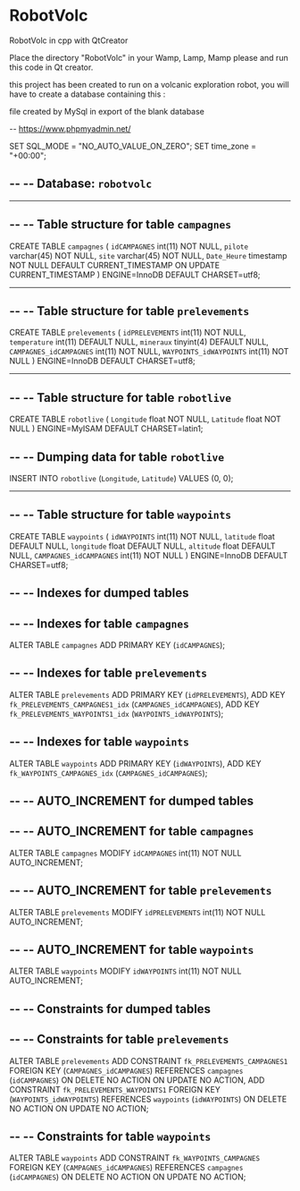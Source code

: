 # RobotVolc
RobotVolc in cpp with QtCreator

Place the directory "RobotVolc" in your Wamp, Lamp, Mamp please and run this code in Qt creator.

this project has been created to run on a volcanic exploration robot, you will have to create a database containing this :


file created by MySql in export of the blank database

-- https://www.phpmyadmin.net/

SET SQL_MODE = "NO_AUTO_VALUE_ON_ZERO";
SET time_zone = "+00:00";

--
-- Database: `robotvolc`
--

-- --------------------------------------------------------

--
-- Table structure for table `campagnes`
--

CREATE TABLE `campagnes` (
  `idCAMPAGNES` int(11) NOT NULL,
  `pilote` varchar(45) NOT NULL,
  `site` varchar(45) NOT NULL,
  `Date_Heure` timestamp NOT NULL DEFAULT CURRENT_TIMESTAMP ON UPDATE CURRENT_TIMESTAMP
) ENGINE=InnoDB DEFAULT CHARSET=utf8;

-- --------------------------------------------------------

--
-- Table structure for table `prelevements`
--

CREATE TABLE `prelevements` (
  `idPRELEVEMENTS` int(11) NOT NULL,
  `temperature` int(11) DEFAULT NULL,
  `mineraux` tinyint(4) DEFAULT NULL,
  `CAMPAGNES_idCAMPAGNES` int(11) NOT NULL,
  `WAYPOINTS_idWAYPOINTS` int(11) NOT NULL
) ENGINE=InnoDB DEFAULT CHARSET=utf8;

-- --------------------------------------------------------

--
-- Table structure for table `robotlive`
--

CREATE TABLE `robotlive` (
  `Longitude` float NOT NULL,
  `Latitude` float NOT NULL
) ENGINE=MyISAM DEFAULT CHARSET=latin1;

--
-- Dumping data for table `robotlive`
--

INSERT INTO `robotlive` (`Longitude`, `Latitude`) VALUES
(0, 0);

-- --------------------------------------------------------

--
-- Table structure for table `waypoints`
--

CREATE TABLE `waypoints` (
  `idWAYPOINTS` int(11) NOT NULL,
  `latitude` float DEFAULT NULL,
  `longitude` float DEFAULT NULL,
  `altitude` float DEFAULT NULL,
  `CAMPAGNES_idCAMPAGNES` int(11) NOT NULL
) ENGINE=InnoDB DEFAULT CHARSET=utf8;

--
-- Indexes for dumped tables
--

--
-- Indexes for table `campagnes`
--
ALTER TABLE `campagnes`
  ADD PRIMARY KEY (`idCAMPAGNES`);

--
-- Indexes for table `prelevements`
--
ALTER TABLE `prelevements`
  ADD PRIMARY KEY (`idPRELEVEMENTS`),
  ADD KEY `fk_PRELEVEMENTS_CAMPAGNES1_idx` (`CAMPAGNES_idCAMPAGNES`),
  ADD KEY `fk_PRELEVEMENTS_WAYPOINTS1_idx` (`WAYPOINTS_idWAYPOINTS`);

--
-- Indexes for table `waypoints`
--
ALTER TABLE `waypoints`
  ADD PRIMARY KEY (`idWAYPOINTS`),
  ADD KEY `fk_WAYPOINTS_CAMPAGNES_idx` (`CAMPAGNES_idCAMPAGNES`);

--
-- AUTO_INCREMENT for dumped tables
--

--
-- AUTO_INCREMENT for table `campagnes`
--
ALTER TABLE `campagnes`
  MODIFY `idCAMPAGNES` int(11) NOT NULL AUTO_INCREMENT;

--
-- AUTO_INCREMENT for table `prelevements`
--
ALTER TABLE `prelevements`
  MODIFY `idPRELEVEMENTS` int(11) NOT NULL AUTO_INCREMENT;

--
-- AUTO_INCREMENT for table `waypoints`
--
ALTER TABLE `waypoints`
  MODIFY `idWAYPOINTS` int(11) NOT NULL AUTO_INCREMENT;

--
-- Constraints for dumped tables
--

--
-- Constraints for table `prelevements`
--
ALTER TABLE `prelevements`
  ADD CONSTRAINT `fk_PRELEVEMENTS_CAMPAGNES1` FOREIGN KEY (`CAMPAGNES_idCAMPAGNES`) REFERENCES `campagnes` (`idCAMPAGNES`) ON DELETE NO ACTION ON UPDATE NO ACTION,
  ADD CONSTRAINT `fk_PRELEVEMENTS_WAYPOINTS1` FOREIGN KEY (`WAYPOINTS_idWAYPOINTS`) REFERENCES `waypoints` (`idWAYPOINTS`) ON DELETE NO ACTION ON UPDATE NO ACTION;

--
-- Constraints for table `waypoints`
--
ALTER TABLE `waypoints`
  ADD CONSTRAINT `fk_WAYPOINTS_CAMPAGNES` FOREIGN KEY (`CAMPAGNES_idCAMPAGNES`) REFERENCES `campagnes` (`idCAMPAGNES`) ON DELETE NO ACTION ON UPDATE NO ACTION;

